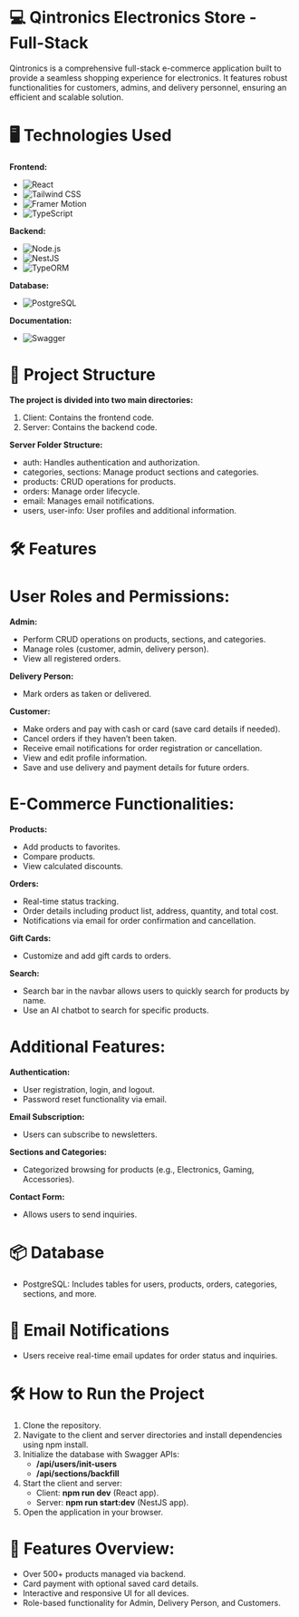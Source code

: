 # 💻 Qintronics Electronics Store - Full-Stack

Qintronics is a comprehensive full-stack e-commerce application built to provide a seamless shopping experience for electronics. It features robust functionalities for customers, admins, and delivery personnel, ensuring an efficient and scalable solution.

# 🖥️ Technologies Used

**Frontend:**

- ![React](https://img.shields.io/badge/Frontend-React-blue?logo=react)
- ![Tailwind CSS](https://img.shields.io/badge/Styles-TailwindCSS-blueviolet?logo=tailwindcss)
- ![Framer Motion](https://img.shields.io/badge/Animations-FramerMotion-orange?logo=framer)
- ![TypeScript](https://img.shields.io/badge/Language-TypeScript-informational?logo=typescript)

**Backend:**

- ![Node.js](https://img.shields.io/badge/Backend-Node.js-green?logo=node.js)
- ![NestJS](https://img.shields.io/badge/Framework-NestJS-red?logo=nestjs)
- ![TypeORM](https://img.shields.io/badge/ORM-TypeORM-yellow?logo=typeorm)

**Database:**

- ![PostgreSQL](https://img.shields.io/badge/Database-PostgreSQL-blue?logo=postgresql)

**Documentation:**

- ![Swagger](https://img.shields.io/badge/Docs-Swagger-lightgreen?logo=swagger)

# 📂 Project Structure

**The project is divided into two main directories:**

1. Client: Contains the frontend code.
2. Server: Contains the backend code.

**Server Folder Structure:**

- auth: Handles authentication and authorization.
- categories, sections: Manage product sections and categories.
- products: CRUD operations for products.
- orders: Manage order lifecycle.
- email: Manages email notifications.
- users, user-info: User profiles and additional information.

# 🛠️ Features

# User Roles and Permissions:

**Admin:**

- Perform CRUD operations on products, sections, and categories.
- Manage roles (customer, admin, delivery person).
- View all registered orders.

**Delivery Person:**

- Mark orders as taken or delivered.

**Customer:**

- Make orders and pay with cash or card (save card details if needed).
- Cancel orders if they haven’t been taken.
- Receive email notifications for order registration or cancellation.
- View and edit profile information.
- Save and use delivery and payment details for future orders.

# E-Commerce Functionalities:

**Products:**

- Add products to favorites.
- Compare products.
- View calculated discounts.

**Orders:**

- Real-time status tracking.
- Order details including product list, address, quantity, and total cost.
- Notifications via email for order confirmation and cancellation.

**Gift Cards:**

- Customize and add gift cards to orders.

**Search:**

- Search bar in the navbar allows users to quickly search for products by name.
- Use an AI chatbot to search for specific products.

# Additional Features:

**Authentication:**

- User registration, login, and logout.
- Password reset functionality via email.

**Email Subscription:**

- Users can subscribe to newsletters.

**Sections and Categories:**

- Categorized browsing for products (e.g., Electronics, Gaming, Accessories).

**Contact Form:**

- Allows users to send inquiries.

# 📦 Database

- PostgreSQL: Includes tables for users, products, orders, categories, sections, and more.

# 📧 Email Notifications

- Users receive real-time email updates for order status and inquiries.

# 🛠️ How to Run the Project

1. Clone the repository.
2. Navigate to the client and server directories and install dependencies using npm install.
3. Initialize the database with Swagger APIs:
   - **/api/users/init-users**
   - **/api/sections/backfill**
4. Start the client and server:
   - Client: **npm run dev** (React app).
   - Server: **npm run start:dev** (NestJS app).
5. Open the application in your browser.

# 🌟 Features Overview:

- Over 500+ products managed via backend.
- Card payment with optional saved card details.
- Interactive and responsive UI for all devices.
- Role-based functionality for Admin, Delivery Person, and Customers.

